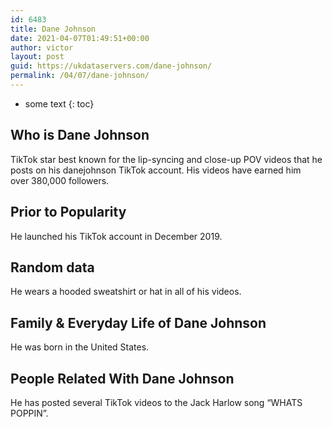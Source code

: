 ```yaml
---
id: 6483
title: Dane Johnson
date: 2021-04-07T01:49:51+00:00
author: victor
layout: post
guid: https://ukdataservers.com/dane-johnson/
permalink: /04/07/dane-johnson/
---
```


* some text
{: toc}


## Who is Dane Johnson



TikTok star best known for the lip-syncing and close-up POV videos that he posts on his danejohnson TikTok account. His videos have earned him over 380,000 followers. 

                
                
                
## Prior to Popularity



He launched his TikTok account in December 2019. 

                
                
                
## Random data



He wears a hooded sweatshirt or hat in all of his videos. 

                
                
                
## Family & Everyday Life of Dane Johnson



He was born in the United States. 

                
                
                
## People Related With Dane Johnson



He has posted several TikTok videos to the Jack Harlow song &#8220;WHATS POPPIN&#8221;. 

                
              
            
          
          
          
